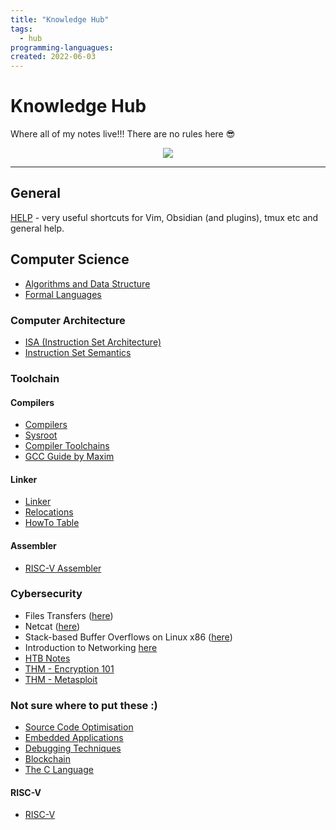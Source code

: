 ```yaml
---
title: "Knowledge Hub"
tags:
  - hub
programming-languagues:
created: 2022-06-03
---
```

# Knowledge Hub

Where all of my notes live!!! There are no rules here 😎

<center><img src="https://c.tenor.com/xsFziU-YrVoAAAAd/shaman-king-yoh-asakura.gif"></center>

---
## General
[HELP](notes/help.md) - very useful shortcuts for Vim, Obsidian (and plugins), tmux etc and general help.

## Computer Science
- [Algorithms and Data Structure](notes/algorithms-and-data-structure.md)
- [Formal Languages](notes/formal-languages.md)

### Computer Architecture
- [ISA (Instruction Set Architecture)](notes/isa.md)
- [Instruction Set Semantics](notes/instruction-set-semantics.md)

### Toolchain
#### Compilers
- [Compilers](notes/compilers.md)
- [Sysroot](notes/sysroot.md)
- [Compiler Toolchains](notes/compiler-toolchains.md)
- [GCC Guide by Maxim](work/gcc-guide-by-maxim.md)

#### Linker
- [Linker](notes/linker.md)
- [Relocations](notes/relocations.md)
- [HowTo Table](notes/howto-table.md)

#### Assembler
- [RISC-V Assembler](notes/riscv-assembler-reference.md)

### Cybersecurity
- Files Transfers ([here](notes/htb-file-transfers.md))
- Netcat ([here](notes/netcat.md))
- Stack-based Buffer Overflows on Linux x86 ([here](notes/htb-stack-based-overflow-linux.md))
- Introduction to Networking [here](notes/htb-intro-networking.md)
- [HTB Notes](notes/hackthebox.md)
- [THM - Encryption 101](notes/thm-encryption101.md)
- [THM - Metasploit](notes/thm-metasploit.md)

### Not sure where to put these :)
- [Source Code Optimisation](notes/source-code-optimisation.md)
- [Embedded Applications](notes/embedded-applications.md)
- [Debugging Techniques](notes/debugging-techniques.md)
- [Blockchain](notes/blockchain.md)
- [The C Language](notes/c-language.md)

#### RISC-V
- [RISC-V](notes/riscv.md)
